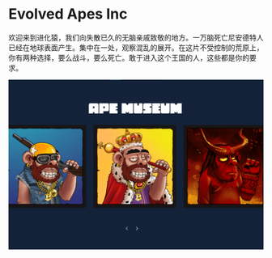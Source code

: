 # Evolved Apes Inc

欢迎来到进化猿，我们向失散已久的无脑亲戚致敬的地方。一万脑死亡尼安德特人已经在地球表面产生。集中在一处，观察混乱的展开。在这片不受控制的荒原上，你有两种选择，要么战斗，要么死亡。敢于进入这个王国的人，这些都是你的要求。

![evolvedapesinc-dapp-collectibles-ethereum-image2_dc0fb22bae0e7c6af16942345bad65ed](evolvedapesinc-dapp-collectibles-ethereum-image2_dc0fb22bae0e7c6af16942345bad65ed.png)
